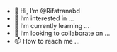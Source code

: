 - 👋 Hi, I’m @Rifatranabd
- 👀 I’m interested in ...
- 🌱 I’m currently learning ...
- 💞️ I’m looking to collaborate on ...
- 📫 How to reach me ...

<!---
Rifatranabd/Rifatranabd is a ✨ special ✨ repository because its `README.md` (this file) appears on your GitHub profile.
You can click the Preview link to take a look at your changes.
--->
